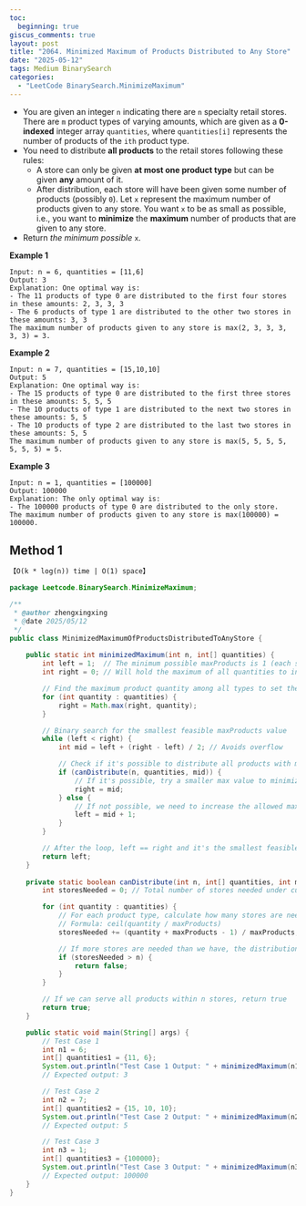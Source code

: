 ```yaml
---
toc:
  beginning: true
giscus_comments: true
layout: post
title: "2064. Minimized Maximum of Products Distributed to Any Store"
date: "2025-05-12"
tags: Medium BinarySearch
categories:
  - "LeetCode BinarySearch.MinimizeMaximum"
---
```


- You are given an integer `n` indicating there are `n` specialty retail stores. There are `m` product types of varying amounts, which are given as a **0-indexed** integer array `quantities`, where `quantities[i]` represents the number of products of the `ith` product type.
- You need to distribute **all products** to the retail stores following these rules:
  - A store can only be given **at most one product type** but can be given **any** amount of it.
  - After distribution, each store will have been given some number of products (possibly `0`). Let `x` represent the maximum number of products given to any store. You want `x` to be as small as possible, i.e., you want to **minimize** the **maximum** number of products that are given to any store.
- Return *the minimum possible* `x`.

**Example 1**

```
Input: n = 6, quantities = [11,6]
Output: 3
Explanation: One optimal way is:
- The 11 products of type 0 are distributed to the first four stores in these amounts: 2, 3, 3, 3
- The 6 products of type 1 are distributed to the other two stores in these amounts: 3, 3
The maximum number of products given to any store is max(2, 3, 3, 3, 3, 3) = 3.

```

**Example 2**

```
Input: n = 7, quantities = [15,10,10]
Output: 5
Explanation: One optimal way is:
- The 15 products of type 0 are distributed to the first three stores in these amounts: 5, 5, 5
- The 10 products of type 1 are distributed to the next two stores in these amounts: 5, 5
- The 10 products of type 2 are distributed to the last two stores in these amounts: 5, 5
The maximum number of products given to any store is max(5, 5, 5, 5, 5, 5, 5) = 5.
```

**Example 3**

```
Input: n = 1, quantities = [100000]
Output: 100000
Explanation: The only optimal way is:
- The 100000 products of type 0 are distributed to the only store.
The maximum number of products given to any store is max(100000) = 100000.
```

## Method 1

```tex
【O(k * log(n)) time | O(1) space】
```

```java
package Leetcode.BinarySearch.MinimizeMaximum;

/**
 * @author zhengxingxing
 * @date 2025/05/12
 */
public class MinimizedMaximumOfProductsDistributedToAnyStore {
    
    public static int minimizedMaximum(int n, int[] quantities) {
        int left = 1;  // The minimum possible maxProducts is 1 (each store gets at least 1 product)
        int right = 0; // Will hold the maximum of all quantities to initialize upper bound

        // Find the maximum product quantity among all types to set the upper bound
        for (int quantity : quantities) {
            right = Math.max(right, quantity);
        }

        // Binary search for the smallest feasible maxProducts value
        while (left < right) {
            int mid = left + (right - left) / 2; // Avoids overflow

            // Check if it's possible to distribute all products with maxProducts = mid
            if (canDistribute(n, quantities, mid)) {
                // If it's possible, try a smaller max value to minimize the maximum
                right = mid;
            } else {
                // If not possible, we need to increase the allowed max per store
                left = mid + 1;
            }
        }

        // After the loop, left == right and it's the smallest feasible maxProducts value
        return left;
    }
    
    private static boolean canDistribute(int n, int[] quantities, int maxProducts) {
        int storesNeeded = 0; // Total number of stores needed under current maxProducts constraint

        for (int quantity : quantities) {
            // For each product type, calculate how many stores are needed
            // Formula: ceil(quantity / maxProducts)
            storesNeeded += (quantity + maxProducts - 1) / maxProducts;

            // If more stores are needed than we have, the distribution fails
            if (storesNeeded > n) {
                return false;
            }
        }

        // If we can serve all products within n stores, return true
        return true;
    }

    public static void main(String[] args) {
        // Test Case 1
        int n1 = 6;
        int[] quantities1 = {11, 6};
        System.out.println("Test Case 1 Output: " + minimizedMaximum(n1, quantities1));
        // Expected output: 3

        // Test Case 2
        int n2 = 7;
        int[] quantities2 = {15, 10, 10};
        System.out.println("Test Case 2 Output: " + minimizedMaximum(n2, quantities2));
        // Expected output: 5

        // Test Case 3
        int n3 = 1;
        int[] quantities3 = {100000};
        System.out.println("Test Case 3 Output: " + minimizedMaximum(n3, quantities3));
        // Expected output: 100000
    }
}

```





